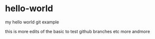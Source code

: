 # hello-world
my hello world git example

this is more edits of the basic to test github branches etc
more andmore
